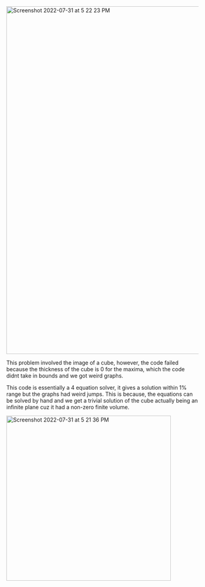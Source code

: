 
<img width="908" alt="Screenshot 2022-07-31 at 5 22 23 PM" src="https://user-images.githubusercontent.com/65448559/182025033-3f21f5bf-1238-4c8d-b1d9-b7e9976835d2.png">


This problem involved the image of a cube, however, the code failed because the thickness of the cube is 0 for the maxima, which the code didnt take in bounds and we got weird graphs.

This code is essentially a 4 equation solver, it gives a solution within 1% range but the graphs had weird jumps. This is because, the equations can be solved by hand and we get a trivial solution of the cube actually being an infinite plane cuz it had a non-zero finite volume.


<img width="431" alt="Screenshot 2022-07-31 at 5 21 36 PM" src="https://user-images.githubusercontent.com/65448559/182024986-5949b8a5-396d-40f0-a869-e6ae06f12b52.png">
